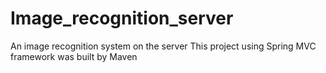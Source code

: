 # Image_recognition_server
An image recognition system on the server 
This project using Spring MVC framework was built by Maven
